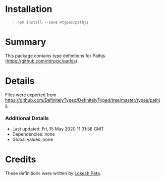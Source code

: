 # Installation
> `npm install --save @types/pathjs`

# Summary
This package contains type definitions for Pathjs (https://github.com/mtrpcic/pathjs).

# Details
Files were exported from https://github.com/DefinitelyTyped/DefinitelyTyped/tree/master/types/pathjs.

### Additional Details
 * Last updated: Fri, 15 May 2020 11:31:58 GMT
 * Dependencies: none
 * Global values: none

# Credits
These definitions were written by [Lokesh Peta](https://github.com/lokeshpeta).
